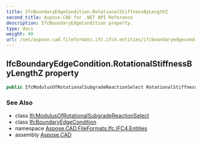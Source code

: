 ```yaml
---
title: IfcBoundaryEdgeCondition.RotationalStiffnessByLengthZ
second_title: Aspose.CAD for .NET API Reference
description: IfcBoundaryEdgeCondition property. 
type: docs
weight: 40
url: /net/aspose.cad.fileformats.ifc.ifc4.entities/ifcboundaryedgecondition/rotationalstiffnessbylengthz/
---
```

## IfcBoundaryEdgeCondition.RotationalStiffnessByLengthZ property

```csharp
public IfcModulusOfRotationalSubgradeReactionSelect RotationalStiffnessByLengthZ { get; set; }
```

### See Also

* class [IfcModulusOfRotationalSubgradeReactionSelect](../../../aspose.cad.fileformats.ifc.ifc4.types/ifcmodulusofrotationalsubgradereactionselect/)
* class [IfcBoundaryEdgeCondition](../)
* namespace [Aspose.CAD.FileFormats.Ifc.IFC4.Entities](../../../aspose.cad.fileformats.ifc.ifc4.entities/)
* assembly [Aspose.CAD](../../../)


